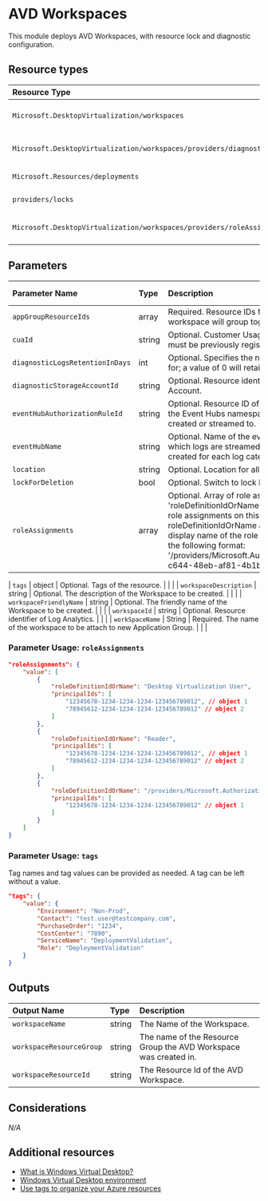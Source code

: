# AVD Workspaces

This module deploys AVD Workspaces, with resource lock and diagnostic configuration.



## Resource types

|Resource Type|ApiVersion|
|:--|:--|
|`Microsoft.DesktopVirtualization/workspaces`|2019-12-10-preview|
|`Microsoft.DesktopVirtualization/workspaces/providers/diagnosticsettings`|2017-05-01-preview|
|`Microsoft.Resources/deployments`|2018-02-01|
|`providers/locks`|2016-09-01|
|`Microsoft.DesktopVirtualization/workspaces/providers/roleAssignments`|2018-09-01-preview|

## Parameters

| Parameter Name | Type | Description | DefaultValue | Possible values |
| :-- | :-- | :-- | :-- | :-- |
| `appGroupResourceIds` | array | Required. Resource IDs fo the existing Application groups this workspace will group together. | System.Object[] |  |
| `cuaId` | string | Optional. Customer Usage Attribution id (GUID). This GUID must be previously registered |  |  |
| `diagnosticLogsRetentionInDays` | int | Optional. Specifies the number of days that logs will be kept for; a value of 0 will retain data indefinitely. | 365 |  |
| `diagnosticStorageAccountId` | string | Optional. Resource identifier of the Diagnostic Storage Account. |  |  |
| `eventHubAuthorizationRuleId` | string | Optional. Resource ID of the event hub authorization rule for the Event Hubs namespace in which the event hub should be created or streamed to. |  |  |
| `eventHubName` | string | Optional. Name of the event hub within the namespace to which logs are streamed. Without this, an event hub is created for each log category. |  |  |
| `location` | string | Optional. Location for all resources. | [resourceGroup().location] |  |
| `lockForDeletion` | bool | Optional. Switch to lock Resource from deletion. | False |  |
| `roleAssignments` | array | Optional. Array of role assignment objects that contain the 'roleDefinitionIdOrName' and 'principalIds' to define RBAC role assignments on this resource. In the roleDefinitionIdOrName attribute, you can provide either the display name of the role definition, or it's fully qualified ID in the following format: '/providers/Microsoft.Authorization/roleDefinitions/c2f4ef07-c644-48eb-af81-4b1b4947fb11' | System.Object[] |  |

| `tags` | object | Optional. Tags of the resource. |  |  |
| `workspaceDescription` | string | Optional. The description of the Workspace to be created. |  |  |
| `workspaceFriendlyName` | string | Optional. The friendly name of the Workspace to be created. |  | |
| `workspaceId` | string | Optional. Resource identifier of Log Analytics. |  |  |
| `workSpaceName` | String | Required. The name of the workspace to be attach to new Application Group. |  |  |

### Parameter Usage: `roleAssignments`

```json
"roleAssignments": {
    "value": [
        {
            "roleDefinitionIdOrName": "Desktop Virtualization User",
            "principalIds": [
                "12345678-1234-1234-1234-123456789012", // object 1
                "78945612-1234-1234-1234-123456789012" // object 2
            ]
        },
        {
            "roleDefinitionIdOrName": "Reader",
            "principalIds": [
                "12345678-1234-1234-1234-123456789012", // object 1
                "78945612-1234-1234-1234-123456789012" // object 2
            ]
        },
        {
            "roleDefinitionIdOrName": "/providers/Microsoft.Authorization/roleDefinitions/c2f4ef07-c644-48eb-af81-4b1b4947fb11",
            "principalIds": [
                "12345678-1234-1234-1234-123456789012" // object 1
            ]
        }
    ]
}
```

### Parameter Usage: `tags`

Tag names and tag values can be provided as needed. A tag can be left without a value.

```json
"tags": {
    "value": {
        "Environment": "Non-Prod",
        "Contact": "test.user@testcompany.com",
        "PurchaseOrder": "1234",
        "CostCenter": "7890",
        "ServiceName": "DeploymentValidation",
        "Role": "DeploymentValidation"
    }
}
```

## Outputs

| Output Name | Type | Description |
| :-- | :-- | :-- |
| `workspaceName` | string | The Name of the Workspace. |
| `workspaceResourceGroup` | string | The name of the Resource Group the AVD Workspace was created in. |
| `workspaceResourceId` | string | The Resource Id of the AVD Workspace. |

## Considerations

*N/A*

## Additional resources

- [What is Windows Virtual Desktop?](https://docs.microsoft.com/en-us/azure/virtual-desktop/overview)
- [Windows Virtual Desktop environment](https://docs.microsoft.com/en-us/azure/virtual-desktop/environment-setup)
- [Use tags to organize your Azure resources](https://docs.microsoft.com/en-us/azure/azure-resource-manager/resource-group-using-tags)
